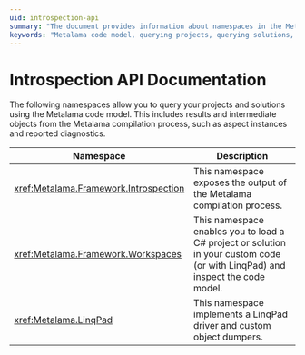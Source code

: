 ```yaml
---
uid: introspection-api
summary: "The document provides information about namespaces in the Metalama code model that allow querying of projects and solutions, including the compilation process output."
keywords: "Metalama code model, querying projects, querying solutions, compilation process output, aspect instances, reported diagnostics, Metalama Framework, C# project, LinqPad, inspect code model"
---
```


# Introspection API Documentation

The following namespaces allow you to query your projects and solutions using the Metalama code model. This includes results and intermediate objects from the Metalama compilation process, such as aspect instances and reported diagnostics.

| Namespace                             | Description                                                                                                                |
|---------------------------------------|----------------------------------------------------------------------------------------------------------------------------|
| <xref:Metalama.Framework.Introspection> | This namespace exposes the output of the Metalama compilation process. |
| <xref:Metalama.Framework.Workspaces> | This namespace enables you to load a C# project or solution in your custom code (or with LinqPad) and inspect the code model. |
| <xref:Metalama.LinqPad> | This namespace implements a LinqPad driver and custom object dumpers. |


